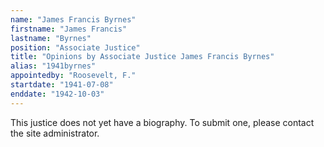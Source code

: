 ```yaml
---
name: "James Francis Byrnes"
firstname: "James Francis"
lastname: "Byrnes"
position: "Associate Justice"
title: "Opinions by Associate Justice James Francis Byrnes"
alias: "1941byrnes"
appointedby: "Roosevelt, F."
startdate: "1941-07-08"
enddate: "1942-10-03"
---
```

This justice does not yet have a biography. To submit one, please contact the site administrator.
